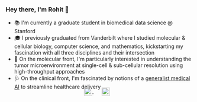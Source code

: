 ### Hey there, I'm Rohit 👋

- 📚 I'm currently a graduate student in biomedical data science @ Stanford
- 🎓 I previously graduated from Vanderbilt where I studied molecular & cellular biology, computer science, and mathematics, kickstarting my fascination with all three disciplines and their intersection
- 🧬 On the molecular front, I'm particularly interested in understanding the tumor microenvironment at single-cell & sub-cellular resolution using high-throughput approaches
- 🩺 On the clinical front, I'm fascinated by notions of a [generalist medical AI](https://www.nature.com/articles/s41586-023-05881-4) to streamline healthcare delivery

<p align="center" style="margin: -20px 0 30px">
   <a href="https://twitter.com/_roboat_" target="_blank" style='margin-right:10px'>
    <img align="center" src="https://cdn.jsdelivr.net/npm/simple-icons@3.0.1/icons/twitter.svg" alt="twitter" height="22px" width="22px" />
  </a>
  &nbsp;&nbsp;
  <a href="https://www.linkedin.com/in/roboatory/" target="_blank" style='margin-right:10px'>
    <img align="center" src="https://cdn.jsdelivr.net/npm/simple-icons@3.0.1/icons/linkedin.svg" alt="linkedin" height="22px" width="22px" />
  </a>
</p>

<!--
**roboatory/roboatory** is a ✨ _special_ ✨ repository because its `README.md` (this file) appears on your GitHub profile.

Here are some ideas to get you started:

- 🔭 I’m currently working on ...
- 🌱 I’m currently learning ...
- 👯 I’m looking to collaborate on ...
- 🤔 I’m looking for help with ...
- 💬 Ask me about ...
- 📫 How to reach me: ...
- 😄 Pronouns: ...
- ⚡ Fun fact: ...
-->
